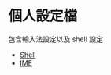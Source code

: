 # 個人設定檔

包含輸入法設定以及 shell 設定

- [Shell](https://github.com/saltchang/personal-configs/tree/master/shell)
- [IME](https://github.com/saltchang/personal-configs/tree/master/IME)
